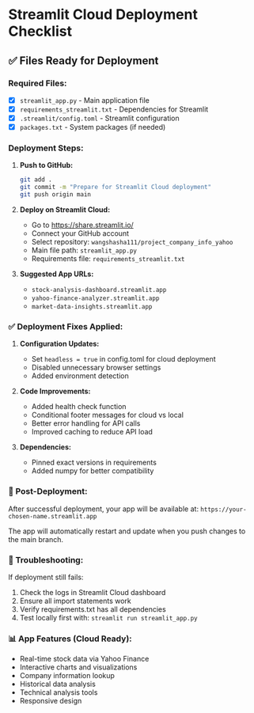 # Streamlit Cloud Deployment Checklist

## ✅ Files Ready for Deployment

### Required Files:
- [x] `streamlit_app.py` - Main application file
- [x] `requirements_streamlit.txt` - Dependencies for Streamlit
- [x] `.streamlit/config.toml` - Streamlit configuration
- [x] `packages.txt` - System packages (if needed)

### Deployment Steps:

1. **Push to GitHub:**
   ```bash
   git add .
   git commit -m "Prepare for Streamlit Cloud deployment"
   git push origin main
   ```

2. **Deploy on Streamlit Cloud:**
   - Go to https://share.streamlit.io/
   - Connect your GitHub account
   - Select repository: `wangshasha111/project_company_info_yahoo`
   - Main file path: `streamlit_app.py`
   - Requirements file: `requirements_streamlit.txt`

3. **Suggested App URLs:**
   - `stock-analysis-dashboard.streamlit.app`
   - `yahoo-finance-analyzer.streamlit.app`
   - `market-data-insights.streamlit.app`

### ✅ Deployment Fixes Applied:

1. **Configuration Updates:**
   - Set `headless = true` in config.toml for cloud deployment
   - Disabled unnecessary browser settings
   - Added environment detection

2. **Code Improvements:**
   - Added health check function
   - Conditional footer messages for cloud vs local
   - Better error handling for API calls
   - Improved caching to reduce API load

3. **Dependencies:**
   - Pinned exact versions in requirements
   - Added numpy for better compatibility

### 🚀 Post-Deployment:

After successful deployment, your app will be available at:
`https://your-chosen-name.streamlit.app`

The app will automatically restart and update when you push changes to the main branch.

### 🔧 Troubleshooting:

If deployment still fails:
1. Check the logs in Streamlit Cloud dashboard
2. Ensure all import statements work
3. Verify requirements.txt has all dependencies
4. Test locally first with: `streamlit run streamlit_app.py`

### 📊 App Features (Cloud Ready):
- Real-time stock data via Yahoo Finance
- Interactive charts and visualizations  
- Company information lookup
- Historical data analysis
- Technical analysis tools
- Responsive design